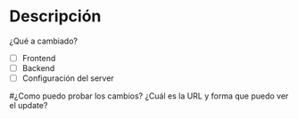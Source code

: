 # Descripción
¿Qué a cambiado?

-[ ] Frontend
-[ ] Backend
-[ ] Configuración del server

#¿Como puedo probar los cambios?
¿Cuál es la URL y forma que puedo ver el update?
